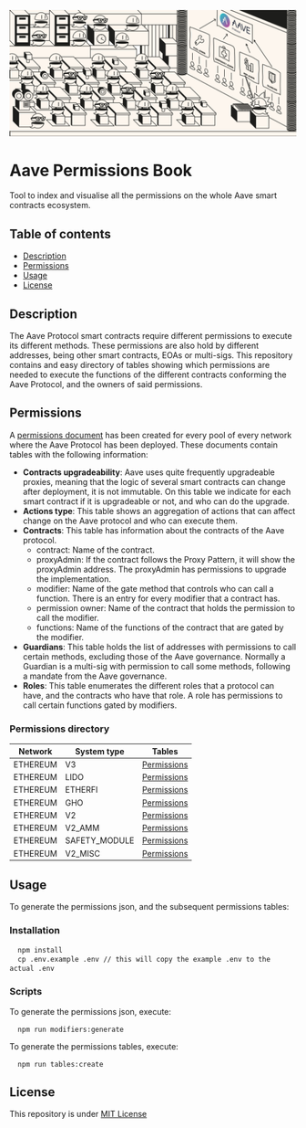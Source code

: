 
![Aave Permissions Book](./permissions_banner.jpg)
# Aave Permissions Book

Tool to index and visualise all the permissions on the whole Aave smart contracts ecosystem.

## Table of contents
- [Description](#Description)
- [Permissions](#Permissions)
- [Usage](#Usage)
- [License](#License)

## Description

The Aave Protocol smart contracts require different permissions to execute its different methods. These permissions are also hold by different addresses, being other smart contracts, EOAs or multi-sigs.
This repository contains and easy directory of tables showing which permissions are needed to execute the functions of the different contracts conforming the Aave Protocol, and the owners of said permissions.


## Permissions

A [permissions document](./out) has been created for every pool of every network where the Aave Protocol has been deployed. 
These documents contain tables with the following information:
- **Contracts upgradeability**: Aave uses quite frequently upgradeable proxies, meaning that the logic of several smart contracts can change after deployment, it is not immutable. On this table we indicate for each smart contract if it is upgradeable or not, and who can do the upgrade.
- **Actions type**: This table shows an aggregation of actions that can affect change on the Aave protocol and who can execute them.
- **Contracts**: This table has information about the contracts of the Aave protocol.
  - contract: Name of the contract.
  - proxyAdmin: If the contract follows the Proxy Pattern, it will show the proxyAdmin address. The proxyAdmin has permissions to upgrade the implementation.
  - modifier: Name of the gate method that controls who can call a function. There is an entry for every modifier that a contract has.
  - permission owner: Name of the contract that holds the permission to call the modifier.
  - functions: Name of the functions of the contract that are gated by the modifier.
- **Guardians**: This table holds the list of addresses with permissions to call certain methods, excluding those of the Aave governance. Normally a Guardian is a multi-sig with permission to call some methods, following a mandate from the Aave governance.  
- **Roles**: This table enumerates the different roles that a protocol can have, and the contracts who have that role. A role has permissions to call certain functions gated by modifiers.

### Permissions directory
| Network |System type |Tables |
|----------|----------|----------|
|  ETHEREUM |  V3 |  [Permissions](./out/ETHEREUM-V3.md#contracts) | |--------|--------|--------|
|  ETHEREUM |  LIDO |  [Permissions](./out/ETHEREUM-LIDO.md#contracts) | |--------|--------|--------|
|  ETHEREUM |  ETHERFI |  [Permissions](./out/ETHEREUM-ETHERFI.md#contracts) | |--------|--------|--------|
|  ETHEREUM |  GHO |  [Permissions](./out/ETHEREUM-GHO.md#contracts) | |--------|--------|--------|
|  ETHEREUM |  V2 |  [Permissions](./out/ETHEREUM-V2.md#contracts) | |--------|--------|--------|
|  ETHEREUM |  V2_AMM |  [Permissions](./out/ETHEREUM-V2_AMM.md#contracts) | |--------|--------|--------|
|  ETHEREUM |  SAFETY_MODULE |  [Permissions](./out/ETHEREUM-SAFETY_MODULE.md#contracts) | |--------|--------|--------|
|  ETHEREUM |  V2_MISC |  [Permissions](./out/ETHEREUM-V2_MISC.md#contracts) | |--------|--------|--------|
       
    
## Usage

To generate the permissions json, and the subsequent permissions tables:

### Installation

```
  npm install
  cp .env.example .env // this will copy the example .env to the actual .env
```

### Scripts

To generate the permissions json, execute:
```
  npm run modifiers:generate
```

To generate the permissions tables, execute:
```
  npm run tables:create
```



## License
This repository is under [MIT License](./LICENSE)
